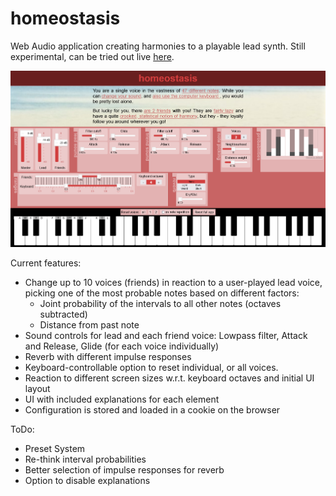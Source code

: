 # homeostasis
Web Audio application creating harmonies to a playable lead synth. Still experimental, can be tried out live [here](https://michaelhochmuth.de/homeostasis/).

![Screenshot of the application showing several controls and a piano keyboard](screenshot.png)

Current features:

-	Change up to 10 voices (friends) in reaction to a user-played lead voice, picking one of the most probable notes based on different factors:
	-	Joint probability of the intervals to all other notes (octaves subtracted)
	-	Distance from past note
-	Sound controls for lead and each friend voice: Lowpass filter, Attack and Release, Glide (for each voice individually)
-	Reverb with different impulse responses
-	Keyboard-controllable option to reset individual, or all voices.
-	Reaction to different screen sizes w.r.t. keyboard octaves and initial UI layout
-	UI with included explanations for each element
-	Configuration is stored and loaded in a cookie on the browser

ToDo:

-	Preset System
-	Re-think interval probabilities
-	Better selection of impulse responses for reverb
-	Option to disable explanations